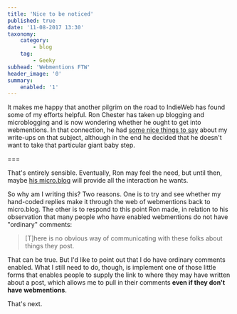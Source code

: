 ```yaml
---
title: 'Nice to be noticed'
published: true
date: '11-08-2017 13:30'
taxonomy:
    category:
        - blog
    tag:
        - Geeky
subhead: 'Webmentions FTW'
header_image: '0'
summary:
    enabled: '1'
---
```


It makes me happy that another pilgrim on the road to IndieWeb has found some of my efforts helpful. Ron Chester has taken up blogging and microblogging and is now wondering whether he ought to get into webmentions. In that connection, he had <a href="http://ron.blot.im/webmentions" class="u-in-reply-to">some nice things to say</a> about my write-ups on that subject, although in the end he decided that he doesn't want to take that particular giant baby step.

===

That's entirely sensible. Eventually, Ron may feel the need, but until then, maybe <a href="https://micro.blog/Ron/128957" class="u-in-reply-to">his micro.blog</a> will provide all the interaction he wants.

So why am I writing this? Two reasons. One is to try and see whether my hand-coded replies make it through the web of webmentions back to micro.blog. The other is to respond to this point Ron made, in relation to his observation that many people who have enabled webmentions do not have "ordinary" comments:

> [T]here is no obvious way of communicating with these folks about things they post.

That can be true. But I'd like to point out that I do have ordinary comments enabled. What I still need to do, though, is implement one of those little forms that enables people to supply the link to where they may have written about a post, which allows me to pull in their comments **even if they don't have webmentions**.

That's next.